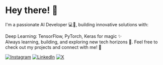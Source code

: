 # Hey there! 👋 <br>

I'm a passionate AI Developer 💻🧠, building innovative solutions with:<br/>

Deep Learning: TensorFlow, PyTorch, Keras for magic ✨<br/>
Always learning, building, and exploring new tech horizons 🌌. Feel free to check out my projects and connect with me! 🤝<br/>




[![Instagram](https://img.shields.io/badge/Instagram-%23E4405F.svg?style=for-the-badge&logo=Instagram&logoColor=white)](https://www.instagram.com/kathan_patel_26/) [![LinkedIn](https://img.shields.io/badge/linkedin-%230077B5.svg?style=for-the-badge&logo=linkedin&logoColor=white)](https://www.linkedin.com/in/kathanpatel403/) [![X](https://img.shields.io/badge/X-%23000000.svg?style=for-the-badge&logo=X&logoColor=white)](https://x.com/KathanPate403)
